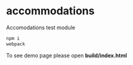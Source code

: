 # accommodations
Accomodations test module 

```sh
npm i
webpack
```

To see demo page please open **build/index.html**
